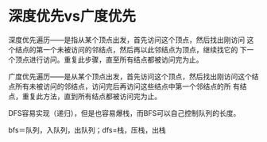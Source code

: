 # 深度优先vs广度优先

深度优先遍历——是指从某个顶点出发，首先访问这个顶点，然后找出刚访问 这个结点的第一个未被访问的邻结点，然后再以此邻结点为顶点，继续找它的 下一个顶点进行访问。重复此步骤，直至所有结点都被访问完为止。&#x20;

广度优先遍历——是从某个顶点出发，首先访问这个顶点，然后找出刚访问这个结点所有未被访问的邻结点，访问完后再访问这些结点中第一个邻结点的所 有结点，重复此方法，直到所有结点都被访问完为止。

DFS容易实现（递归），但是也容易爆栈，而BFS可以自己控制队列的长度。

bfs＝队列，入队列，出队列；dfs=栈，压栈，出栈
